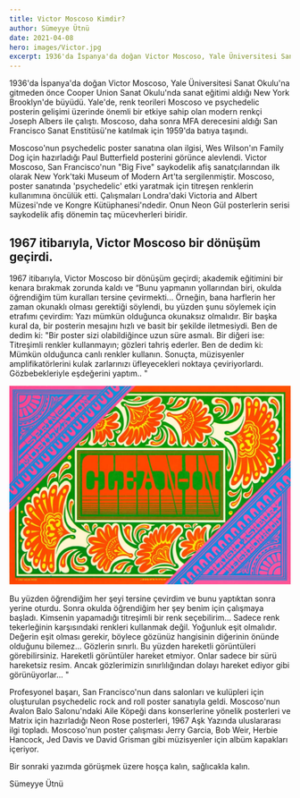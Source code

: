 ```yaml
---
title: Victor Moscoso Kimdir?
author: Sümeyye Ütnü
date: 2021-04-08
hero: images/Victor.jpg
excerpt: 1936'da İspanya'da doğan Victor Moscoso, Yale Üniversitesi Sanat Okulu'na gitmeden önce Cooper Union Sanat Okulu'nda sanat eğitimi aldığı New York Brooklyn'de büyüdü. Yale'de, renk teorileri Moscoso ve psychedelic posterin gelişimi üzerinde önemli bir etkiye sahip olan modern renkçi Joseph Albers ile çalıştı.
---
```


1936'da İspanya'da doğan Victor Moscoso, Yale Üniversitesi Sanat Okulu'na gitmeden önce Cooper Union Sanat Okulu'nda sanat eğitimi aldığı New York Brooklyn'de büyüdü. Yale'de, renk teorileri Moscoso ve psychedelic posterin gelişimi üzerinde önemli bir etkiye sahip olan modern renkçi Joseph Albers ile çalıştı. Moscoso, daha sonra MFA derecesini aldığı San Francisco Sanat Enstitüsü'ne katılmak için 1959'da batıya taşındı.

Moscoso'nun psychedelic poster sanatına olan ilgisi, Wes Wilson'ın Family Dog için hazırladığı Paul Butterfield posterini görünce alevlendi. Victor Moscoso, San Francisco'nun "Big Five" saykodelik afiş sanatçılarından ilk olarak New York'taki Museum of Modern Art'ta sergilenmiştir. Moscoso, poster sanatında 'psychedelic' etki yaratmak için titreşen renklerin kullanımına öncülük etti. Çalışmaları Londra'daki Victoria and Albert Müzesi'nde ve Kongre Kütüphanesi'ndedir. Onun Neon Gül posterlerin serisi saykodelik afiş dönemin taç mücevherleri biridir.

## 1967 itibarıyla, Victor Moscoso bir dönüşüm geçirdi.

1967 itibarıyla, Victor Moscoso bir dönüşüm geçirdi; akademik eğitimini bir kenara bırakmak zorunda kaldı ve “Bunu yapmanın yollarından biri, okulda öğrendiğim tüm kuralları tersine çevirmekti... Örneğin, bana harflerin her zaman okunaklı olması gerektiği söylendi, bu yüzden şunu söylemek için etrafımı çevirdim: Yazı mümkün olduğunca okunaksız olmalıdır. Bir başka kural da, bir posterin mesajını hızlı ve basit bir şekilde iletmesiydi. Ben de dedim ki: "Bir poster sizi olabildiğince uzun süre asmalı. Bir diğeri ise: Titreşimli renkler kullanmayın; gözleri tahriş ederler. Ben de dedim ki: Mümkün olduğunca canlı renkler kullanın. Sonuçta, müzisyenler amplifikatörlerini kulak zarlarınızı üfleyecekleri noktaya çeviriyorlardı. Gözbebekleriyle eşdeğerini yaptım.. "

![Victor Moscoso 2.Resim](images/Victor_Eseri.jpg)

Bu yüzden öğrendiğim her şeyi tersine çevirdim ve bunu yaptıktan sonra yerine oturdu. Sonra okulda öğrendiğim her şey benim için çalışmaya başladı. Kimsenin yapamadığı titreşimli bir renk seçebilirim... Sadece renk tekerleğinin karşısındaki renkleri kullanmak değil. Yoğunluk eşit olmalıdır. Değerin eşit olması gerekir, böylece gözünüz hangisinin diğerinin önünde olduğunu bilemez... Gözlerin sınırlı. Bu yüzden hareketli görüntüleri görebilirsiniz. Hareketli görüntüler hareket etmiyor. Onlar sadece bir sürü hareketsiz resim. Ancak gözlerimizin sınırlılığından dolayı hareket ediyor gibi görünüyorlar... "

Profesyonel başarı, San Francisco'nun dans salonları ve kulüpleri için oluşturulan psychedelic rock and roll poster sanatıyla geldi. Moscoso'nun Avalon Balo Salonu'ndaki Aile Köpeği dans konserlerine yönelik posterleri ve Matrix için hazırladığı Neon Rose posterleri, 1967 Aşk Yazında uluslararası ilgi topladı. Moscoso'nun poster çalışması Jerry Garcia, Bob Weir, Herbie Hancock, Jed Davis ve David Grisman gibi müzisyenler için albüm kapakları içeriyor.

Bir sonraki yazımda görüşmek üzere hoşça kalın, sağlıcakla kalın.

Sümeyye Ütnü